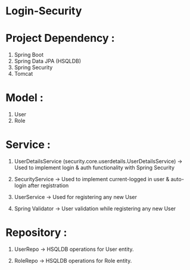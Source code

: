 # Login-Security

# Project Dependency :
1. Spring Boot
2. Spring Data JPA (HSQLDB)
3. Spring Security
4. Tomcat

# Model :
1. User
2. Role

# Service :
1. UserDetailsService (security.core.userdetails.UserDetailsService) -> Used to implement login & auth functionality with Spring Security

2. SecurityService -> Used to implement current-logged in user & auto-login after registration

3. UserService -> Used for registering any new User

4. Spring Validator -> User validation while registering any new User

# Repository :
1. UserRepo -> HSQLDB operations for User entity.

2. RoleRepo -> HSQLDB operations for Role entity.
